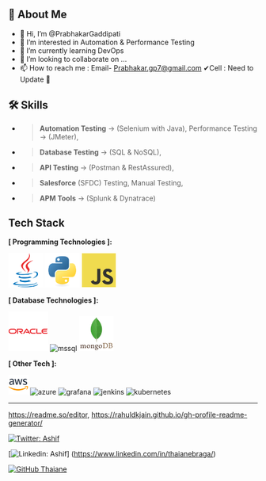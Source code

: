 ## 🚀 About Me
- 👋 Hi, I’m @PrabhakarGaddipati
- 👀 I’m interested in Automation & Performance Testing
- 🌱 I’m currently learning DevOps
- 💞️ I’m looking to collaborate on ...
- 📫 How to reach me : Email- Prabhakar.gp7@gmail.com ✔Cell : Need to Update 🙌

## 🛠 Skills
- > **Automation Testing** -> (Selenium with Java), Performance Testing -> (JMeter),
- > **Database Testing** -> (SQL & NoSQL),
- > **API Testing** -> (Postman & RestAssured),
- > **Salesforce** (SFDC) Testing, Manual Testing,
- > **APM Tools** -> (Splunk & Dynatrace)

## Tech Stack
**[ Programming Technologies ]:**
<p align="left"> 

<!-- Below is the code for the "Core Java" Image -->
<img src="https://raw.githubusercontent.com/devicons/devicon/master/icons/java/java-original.svg" alt="java" width="70" height="70"/>

<!-- Below is the code for the "Python" Image -->
<img src="https://raw.githubusercontent.com/devicons/devicon/master/icons/python/python-original.svg" alt="python" width="70" height="70"/>

<!-- Below is the code for the "Java Script" Image -->
<img src="https://raw.githubusercontent.com/devicons/devicon/master/icons/javascript/javascript-original.svg" alt="javascript" width="70" height="70"/>

</p>


**[ Database Technologies ]:**
<p align="left"> 

<!-- Below is the code for "Oracle Database" Image -->
<img src="https://raw.githubusercontent.com/devicons/devicon/master/icons/oracle/oracle-original.svg" alt="oracle" width="80" height="80" style="max-width: 100%;"> 

<!-- Below is the code for " MS SQL Server" Image -->
<img src="https://www.svgrepo.com/show/303229/microsoft-sql-server-logo.svg" alt="mssql" width="80" height="80" style="max-width: 100%;"> 

<!-- Below is the code for "Mongo Database" Image -->
<img src="https://raw.githubusercontent.com/devicons/devicon/master/icons/mongodb/mongodb-original-wordmark.svg" alt="mongodb" width="70" height="70"/> 

</p>


**[ Other Tech ]:**
<p align="left"> 
  
<img src="https://raw.githubusercontent.com/devicons/devicon/master/icons/amazonwebservices/amazonwebservices-original-wordmark.svg" alt="aws" width="40" height="40"/> 
<img src="https://www.vectorlogo.zone/logos/microsoft_azure/microsoft_azure-icon.svg" alt="azure" width="40" height="40"/> 
<img src="https://www.vectorlogo.zone/logos/grafana/grafana-icon.svg" alt="grafana" width="40" height="40"/> 
<img src="https://www.vectorlogo.zone/logos/jenkins/jenkins-icon.svg" alt="jenkins" width="40" height="40"/> 
<img src="https://www.vectorlogo.zone/logos/kubernetes/kubernetes-icon.svg" alt="kubernetes" width="40" height="40"/> 

</p>


----------------------------------------------------------------------------------------------------------------------------------
https://readme.so/editor,
https://rahuldkjain.github.io/gh-profile-readme-generator/


>>>>>>>>>>>>>>>>>>>>>>>>>>>>>>>>>>>>>>>>>>>>>>>>>>>>>>>>>>>>>>>>>>>>>>>>>>>>>>>>>>>>>>>>>>>>>>>>>>>>>>>>>>>>>>>>>>>>>>>>>>>>>>>>>

[![Twitter: Ashif](https://img.shields.io/twitter/follow/beingAshifZafar?style=social)](https://twitter.com/beingAshifZafar)

[![Linkedin: Ashif](https://img.shields.io/badge/-AshifZafar-blue?style=flat-square&logo=Linkedin&logoColor=white&link=https://www.linkedin.com/in/ashif-zafar-70618434/)]
(https://www.linkedin.com/in/thaianebraga/)

[![GitHub Thaiane](https://img.shields.io/github/followers/AshifMohammad?label=follow&style=social)](https://github.com/AshifMohammad)

 >>>>>>>>>>>>>>>>>>>>>>>>>>>>>>>>>>>>>>>>>>>>>>>>>>>>>>>>>>>>>>>>>>>>>>>>>>>>>>>>>>>>>>>>>>>>>>>>>>>>>>>>>>>>>>>>>>>>>>>>>>>>>>>>>>>>>>>>>>>>>>>>>>>>>>>>>>>>>













<!---
PrabhakarGaddipati/PrabhakarGaddipati is a ✨ special ✨ repository because its `README.md` (this file) appears on your GitHub profile.
You can click the Preview link to take a look at your changes.
--->
